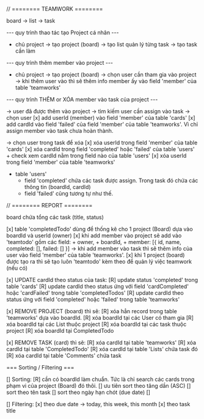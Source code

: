 // ======== TEAMWORK ========

board -> list -> task

--- quy trình thao tác tạo Project cá nhân ---

- chủ project
  -> tạo project (board)
  -> tạo list quản lý từng task
  -> tạo task cần làm

--- quy trình thêm member vào project ---

- chủ project
  -> tạo project (board)
  -> chọn user cần tham gia vào project
  -> khi thêm user vào thì sẽ thêm info member ấy vào field 'member' của table 'teamworks'

--- quy trình THÊM or XÓA member vào task của project ---

-> user đã được thêm vào project
-> tìm kiếm user cần assign vào task
-> chọn user
[x] add userId (member) vào field 'member' của table 'cards'
[x] add cardId vào field 'failed' của field 'member' của table 'teamworks'. Vì chỉ assign member vào task chưa hoàn thành.

-> chọn user trong task để xóa
[x] xóa userId trong field 'member' của table 'cards'
[x] xóa cardId trong field 'completed' hoặc 'failed' của table 'users' + check xem cardId nằm trong field nào của table 'users'
[x] xóa userId trong field 'member' của table 'teamworks'

- table 'users'
  - field 'completed' chứa các task được assign. Trong task đó chứa các thông tin (boardId, cardId)
  - field 'failed' cũng tương tự như thế.

// ======== REPORT ========

board chứa tổng các task (title, status)

[x] table 'completedTodo' dùng để thống kê cho 1 project (Board) dựa vào boardId và userId (owner)
[x] khi add member vào project sẽ add vào 'teamtodo' gồm các field: + owner, + boardId, + member: [{ id, name, completed: [], failed: [] }]
-> khi add member vào task thì sẽ thêm info của user vào field 'member' của table 'teamworks'.
[x] khi 1 project (board) được tạo ra thì sẽ tạo luôn 'teamtodo' kèm theo để quản lý việc teamwork (nếu có)

[x] UPDATE cardId theo status của task:
[R] update status 'completed' trong table 'cards'
[R] update cardId theo status ứng với field 'cardCompleted' hoặc 'cardFailed' trong table 'completedTodos'
[R] update cardId theo status ứng với field 'completed' hoặc 'failed' trong table 'teamworks'

[x] REMOVE PROJECT (board) thì sẽ:
[R] xóa hẳn record trong table 'teamworks' dựa vào boardId.
[R] xóa boardId tại các User có tham gia
[R] xóa boardId tại các List thuộc project
[R] xóa boardId tại các task thuộc project
[R] xóa boardId tại CompletedTodo

[x] REMOVE TASK (card) thì sẽ:
[R] xóa cardId tại table 'teamworks'
[R] xóa cardId tại table 'CompletedTodo'
[R] xóa cardId tại table 'Lists' chứa task đó
[R] xóa cardId tại table 'Comments' chứa task

=== Sorting / Filtering ===

[] Sorting:
[R] cần có boardId làm chuẩn. Tức là chỉ search các cards trong phạm vi của project (Board) đó thôi.
[] ưu tiên sort theo tăng dần (ASC)
[] sort theo tên task
[] sort theo ngày hạn chót (due date)
[]

[] Filtering:
[x] theo due date -> today, this week, this month
[x] theo task title
